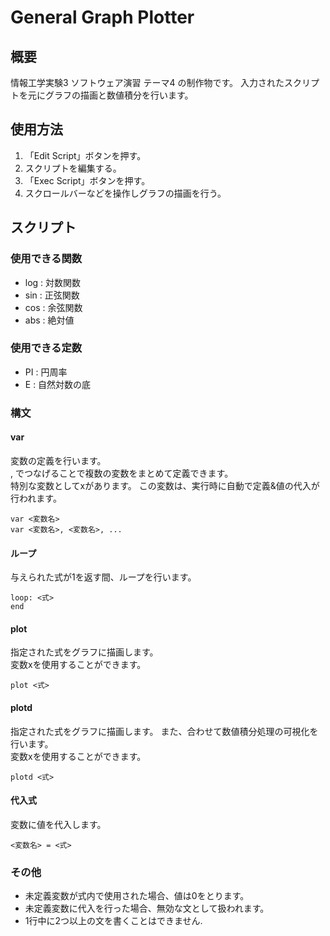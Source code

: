 # General Graph Plotter

## 概要

情報工学実験3 ソフトウェア演習 テーマ4 の制作物です。
入力されたスクリプトを元にグラフの描画と数値積分を行います。

## 使用方法

1. 「Edit Script」ボタンを押す。
2. スクリプトを編集する。
3. 「Exec Script」ボタンを押す。
4. スクロールバーなどを操作しグラフの描画を行う。


## スクリプト

### 使用できる関数

- log : 対数関数
- sin : 正弦関数
- cos : 余弦関数
- abs : 絶対値

### 使用できる定数

- PI : 円周率
- E : 自然対数の底

### 構文

#### var

変数の定義を行います。  
, でつなげることで複数の変数をまとめて定義できます。  
特別な変数としてxがあります。
この変数は、実行時に自動で定義&値の代入が行われます。  

```
var <変数名>
var <変数名>, <変数名>, ...
```

#### ループ

与えられた式が1を返す間、ループを行います。

```
loop: <式>
end
```

#### plot

指定された式をグラフに描画します。  
変数xを使用することができます。

```
plot <式>
```

#### plotd

指定された式をグラフに描画します。
また、合わせて数値積分処理の可視化を行います。  
変数xを使用することができます。

```
plotd <式>
```

#### 代入式

変数に値を代入します。

```
<変数名> = <式>
```

### その他

- 未定義変数が式内で使用された場合、値は0をとります。
- 未定義変数に代入を行った場合、無効な文として扱われます。
- 1行中に2つ以上の文を書くことはできません.

